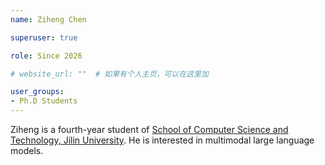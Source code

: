 ```yaml
---
name: Ziheng Chen

superuser: true

role: Since 2026

# website_url: ""  # 如果有个人主页，可以在这里加

user_groups:
- Ph.D Students
---
```

Ziheng is a fourth-year student of [School of Computer Science and Technology, Jilin University](https://ccst.jlu.edu.cn/). He is interested in multimodal large language models.

